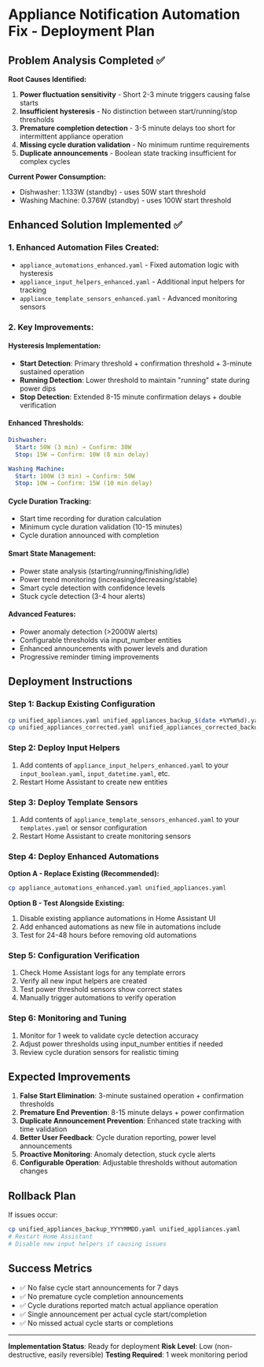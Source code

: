 # Appliance Notification Automation Fix - Deployment Plan

## Problem Analysis Completed ✅

**Root Causes Identified:**
1. **Power fluctuation sensitivity** - Short 2-3 minute triggers causing false starts
2. **Insufficient hysteresis** - No distinction between start/running/stop thresholds  
3. **Premature completion detection** - 3-5 minute delays too short for intermittent appliance operation
4. **Missing cycle duration validation** - No minimum runtime requirements
5. **Duplicate announcements** - Boolean state tracking insufficient for complex cycles

**Current Power Consumption:**
- Dishwasher: 1.133W (standby) - uses 50W start threshold
- Washing Machine: 0.376W (standby) - uses 100W start threshold

## Enhanced Solution Implemented ✅

### 1. Enhanced Automation Files Created:
- `appliance_automations_enhanced.yaml` - Fixed automation logic with hysteresis
- `appliance_input_helpers_enhanced.yaml` - Additional input helpers for tracking
- `appliance_template_sensors_enhanced.yaml` - Advanced monitoring sensors

### 2. Key Improvements:

#### **Hysteresis Implementation:**
- **Start Detection**: Primary threshold + confirmation threshold + 3-minute sustained operation
- **Running Detection**: Lower threshold to maintain "running" state during power dips
- **Stop Detection**: Extended 8-15 minute confirmation delays + double verification

#### **Enhanced Thresholds:**
```yaml
Dishwasher:
  Start: 50W (3 min) → Confirm: 30W
  Stop: 15W → Confirm: 10W (8 min delay)

Washing Machine:
  Start: 100W (3 min) → Confirm: 50W  
  Stop: 10W → Confirm: 15W (10 min delay)
```

#### **Cycle Duration Tracking:**
- Start time recording for duration calculation
- Minimum cycle duration validation (10-15 minutes)
- Cycle duration announced with completion

#### **Smart State Management:**
- Power state analysis (starting/running/finishing/idle)
- Power trend monitoring (increasing/decreasing/stable)
- Smart cycle detection with confidence levels
- Stuck cycle detection (3-4 hour alerts)

#### **Advanced Features:**
- Power anomaly detection (>2000W alerts)
- Configurable thresholds via input_number entities
- Enhanced announcements with power levels and duration
- Progressive reminder timing improvements

## Deployment Instructions

### Step 1: Backup Existing Configuration
```bash
cp unified_appliances.yaml unified_appliances_backup_$(date +%Y%m%d).yaml
cp unified_appliances_corrected.yaml unified_appliances_corrected_backup_$(date +%Y%m%d).yaml
```

### Step 2: Deploy Input Helpers
1. Add contents of `appliance_input_helpers_enhanced.yaml` to your `input_boolean.yaml`, `input_datetime.yaml`, etc.
2. Restart Home Assistant to create new entities

### Step 3: Deploy Template Sensors  
1. Add contents of `appliance_template_sensors_enhanced.yaml` to your `templates.yaml` or sensor configuration
2. Restart Home Assistant to create monitoring sensors

### Step 4: Deploy Enhanced Automations
**Option A - Replace Existing (Recommended):**
```bash
cp appliance_automations_enhanced.yaml unified_appliances.yaml
```

**Option B - Test Alongside Existing:**
1. Disable existing appliance automations in Home Assistant UI
2. Add enhanced automations as new file in automations include
3. Test for 24-48 hours before removing old automations

### Step 5: Configuration Verification
1. Check Home Assistant logs for any template errors
2. Verify all new input helpers are created
3. Test power threshold sensors show correct states
4. Manually trigger automations to verify operation

### Step 6: Monitoring and Tuning
1. Monitor for 1 week to validate cycle detection accuracy
2. Adjust power thresholds using input_number entities if needed
3. Review cycle duration sensors for realistic timing

## Expected Improvements

1. **False Start Elimination**: 3-minute sustained operation + confirmation thresholds
2. **Premature End Prevention**: 8-15 minute delays + power confirmation
3. **Duplicate Announcement Prevention**: Enhanced state tracking with time validation
4. **Better User Feedback**: Cycle duration reporting, power level announcements
5. **Proactive Monitoring**: Anomaly detection, stuck cycle alerts
6. **Configurable Operation**: Adjustable thresholds without automation changes

## Rollback Plan

If issues occur:
```bash
cp unified_appliances_backup_YYYYMMDD.yaml unified_appliances.yaml
# Restart Home Assistant
# Disable new input helpers if causing issues
```

## Success Metrics

- ✅ No false cycle start announcements for 7 days
- ✅ No premature cycle completion announcements  
- ✅ Cycle durations reported match actual appliance operation
- ✅ Single announcement per actual cycle start/completion
- ✅ No missed actual cycle starts or completions

---
**Implementation Status**: Ready for deployment
**Risk Level**: Low (non-destructive, easily reversible)
**Testing Required**: 1 week monitoring period